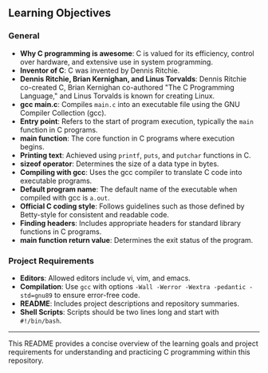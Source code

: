 
## Learning Objectives

### General

- **Why C programming is awesome**: C is valued for its efficiency, control over hardware, and extensive use in system programming.
- **Inventor of C**: C was invented by Dennis Ritchie.
- **Dennis Ritchie, Brian Kernighan, and Linus Torvalds**: Dennis Ritchie co-created C, Brian Kernighan co-authored "The C Programming Language," and Linus Torvalds is known for creating Linux.
- **gcc main.c**: Compiles `main.c` into an executable file using the GNU Compiler Collection (gcc).
- **Entry point**: Refers to the start of program execution, typically the `main` function in C programs.
- **main function**: The core function in C programs where execution begins.
- **Printing text**: Achieved using `printf`, `puts`, and `putchar` functions in C.
- **sizeof operator**: Determines the size of a data type in bytes.
- **Compiling with gcc**: Uses the gcc compiler to translate C code into executable programs.
- **Default program name**: The default name of the executable when compiled with gcc is `a.out`.
- **Official C coding style**: Follows guidelines such as those defined by Betty-style for consistent and readable code.
- **Finding headers**: Includes appropriate headers for standard library functions in C programs.
- **main function return value**: Determines the exit status of the program.

### Project Requirements

- **Editors**: Allowed editors include vi, vim, and emacs.
- **Compilation**: Use `gcc` with options `-Wall -Werror -Wextra -pedantic -std=gnu89` to ensure error-free code.
- **README**: Includes project descriptions and repository summaries.
- **Shell Scripts**: Scripts should be two lines long and start with `#!/bin/bash`.

---

This README provides a concise overview of the learning goals and project requirements for understanding and practicing C programming within this repository.
